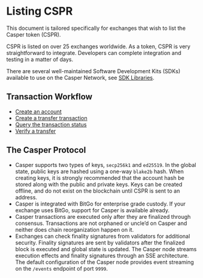 # Listing CSPR

This document is tailored specifically for exchanges that wish to list the Casper token (CSPR). 

CSPR is listed on over 25 exchanges worldwide. As a token, CSPR is very straightforward to integrate. Developers can complete integration and testing in a matter of days.

There are several well-maintained Software Development Kits (SDKs) available to use on the Casper Network, see [SDK Libraries](../dapp-dev-guide/sdk/index.md).

## Transaction Workflow

-   [Create an account](../dapp-dev-guide/keys.md)
-   [Create a transfer transaction](../workflow/transfer-workflow.md)
-   [Query the transaction status](../workflow/querying.md)
-   [Verify a transfer](../workflow/verify-transfer.md)

## The Casper Protocol

-   Casper supports two types of keys, `secp256k1` and `ed25519`. In the global state, public keys are hashed using a one-way `blake2b` hash. When creating keys, it is strongly recommended that the account hash be stored along with the public and private keys. Keys can be created offline, and do not exist on the blockchain until CSPR is sent to an address.
-   Casper is integrated with BitGo for enterprise grade custody. If your exchange uses BitGo, support for Casper is available already.
-   Casper transactions are executed only after they are finalized through consensus. Transactions are not orphaned or uncle’d on Casper and neither does chain reorganization happen on it.
-   Exchanges can check finality signatures from validators for additional security. Finality signatures are sent by validators after the finalized block is executed and global state is updated. The Casper node streams execution effects and finality signatures through an SSE architecture. The default configuration of the Casper node provides event streaming on the `/events` endpoint of port `9999`.


